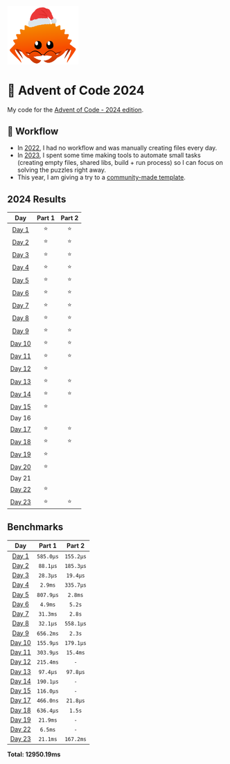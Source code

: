 <img src="./.assets/christmas_ferris.png" width="164">

# 🎄 Advent of Code 2024

My code for the [Advent of Code - 2024 edition](https://adventofcode.com/2024).

## 💼 Workflow

- In [2022](https://github.com/coko7/aoc-2022), I had no workflow and was manually creating files every day.
- In [2023](https://github.com/coko7/aoc-2023), I spent some time making tools to automate small tasks (creating empty files, shared libs, build + run process) so I can focus on solving the puzzles right away.
- This year, I am giving a try to a [community-made template](https://github.com/fspoettel/advent-of-code-rust).

<!--- advent_readme_stars table --->
## 2024 Results

| Day | Part 1 | Part 2 |
| :---: | :---: | :---: |
| [Day 1](https://adventofcode.com/2024/day/1)   | ⭐ | ⭐ |
| [Day 2](https://adventofcode.com/2024/day/2)   | ⭐ | ⭐ |
| [Day 3](https://adventofcode.com/2024/day/3)   | ⭐ | ⭐ |
| [Day 4](https://adventofcode.com/2024/day/4)   | ⭐ | ⭐ |
| [Day 5](https://adventofcode.com/2024/day/5)   | ⭐ | ⭐ |
| [Day 6](https://adventofcode.com/2024/day/6)   | ⭐ | ⭐ |
| [Day 7](https://adventofcode.com/2024/day/7)   | ⭐ | ⭐ |
| [Day 8](https://adventofcode.com/2024/day/8)   | ⭐ | ⭐ |
| [Day 9](https://adventofcode.com/2024/day/9)   | ⭐ | ⭐ |
| [Day 10](https://adventofcode.com/2024/day/10) | ⭐ | ⭐ |
| [Day 11](https://adventofcode.com/2024/day/11) | ⭐ | ⭐ |
| [Day 12](https://adventofcode.com/2024/day/12) | ⭐ |    |
| [Day 13](https://adventofcode.com/2024/day/13) | ⭐ | ⭐ |
| [Day 14](https://adventofcode.com/2024/day/14) | ⭐ | ⭐ |
| [Day 15](https://adventofcode.com/2024/day/15) | ⭐ |    |
| Day 16                                         |    |    |
| [Day 17](https://adventofcode.com/2024/day/17) | ⭐ | ⭐ |
| [Day 18](https://adventofcode.com/2024/day/18) | ⭐ | ⭐ |
| [Day 19](https://adventofcode.com/2024/day/19) | ⭐ |    |
| [Day 20](https://adventofcode.com/2024/day/20) | ⭐ |    |
| Day 21                                         |    |    |
| [Day 22](https://adventofcode.com/2024/day/22) | ⭐ |    |
| [Day 23](https://adventofcode.com/2024/day/23) | ⭐ | ⭐ |
<!--- advent_readme_stars table --->

<!--- benchmarking table --->
## Benchmarks

| Day | Part 1 | Part 2 |
| :---: | :---: | :---:  |
| [Day 1](./src/bin/01.rs) | `585.0µs` | `155.2µs` |
| [Day 2](./src/bin/02.rs) | `88.1µs` | `185.3µs` |
| [Day 3](./src/bin/03.rs) | `28.3µs` | `19.4µs` |
| [Day 4](./src/bin/04.rs) | `2.9ms` | `335.7µs` |
| [Day 5](./src/bin/05.rs) | `807.9µs` | `2.8ms` |
| [Day 6](./src/bin/06.rs) | `4.9ms` | `5.2s` |
| [Day 7](./src/bin/07.rs) | `31.3ms` | `2.8s` |
| [Day 8](./src/bin/08.rs) | `32.1µs` | `558.1µs` |
| [Day 9](./src/bin/09.rs) | `656.2ms` | `2.3s` |
| [Day 10](./src/bin/10.rs) | `155.9µs` | `179.1µs` |
| [Day 11](./src/bin/11.rs) | `303.9µs` | `15.4ms` |
| [Day 12](./src/bin/12.rs) | `215.4ms` | `-` |
| [Day 13](./src/bin/13.rs) | `97.4µs` | `97.8µs` |
| [Day 14](./src/bin/14.rs) | `190.1µs` | `-` |
| [Day 15](./src/bin/15.rs) | `116.0µs` | `-` |
| [Day 17](./src/bin/17.rs) | `466.0ns` | `21.8µs` |
| [Day 18](./src/bin/18.rs) | `636.4µs` | `1.5s` |
| [Day 19](./src/bin/19.rs) | `21.9ms` | `-` |
| [Day 22](./src/bin/22.rs) | `6.5ms` | `-` |
| [Day 23](./src/bin/23.rs) | `21.1ms` | `167.2ms` |

**Total: 12950.19ms**
<!--- benchmarking table --->
